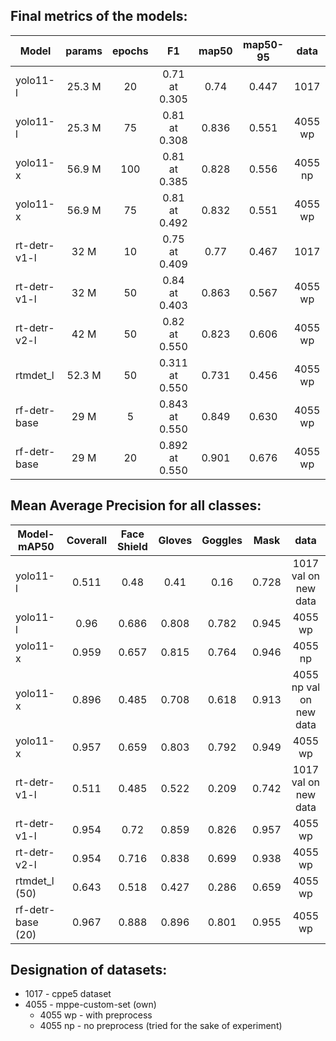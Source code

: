 ## Final metrics of the models:

Model | params | epochs | F1 | map50 | map50-95 | data |
--- |:---:|:---:|:---:|:---:|:---:|:---:|
yolo11-l | 25.3 M | 20 | 0.71 at 0.305 | 0.74 | 0.447 | 1017
yolo11-l | 25.3 M | 75 | 0.81 at 0.308 | 0.836 | 0.551 | 4055 wp
yolo11-x | 56.9 M | 100 | 0.81 at 0.385 | 0.828 | 0.556 | 4055 np
yolo11-x | 56.9 M | 75 | 0.81 at 0.492 | 0.832 | 0.551 | 4055 wp
rt-detr-v1-l | 32 М | 10 | 0.75 at 0.409 | 0.77 | 0.467 | 1017
rt-detr-v1-l | 32 М | 50 | 0.84 at 0.403 | 0.863 | 0.567 | 4055 wp
rt-detr-v2-l | 42 М | 50 | 0.82 at 0.550 | 0.823 | 0.606 | 4055 wp
rtmdet_l | 52.3 М | 50 | 0.311 at 0.550 | 0.731 | 0.456 | 4055 wp
rf-detr-base | 29 M | 5 | 0.843 at 0.550 | 0.849 | 0.630 | 4055 wp
rf-detr-base | 29 M | 20 | 0.892 at 0.550 | 0.901 | 0.676 | 4055 wp

## Mean Average Precision for all classes:

Model-mAP50 | Coverall | Face Shield | Gloves | Goggles | Mask | data |
--- |:---:|:---:|:---:|:---:|:---:|:---:|
yolo11-l | 0.511 | 0.48 | 0.41 | 0.16 | 0.728 | 1017 val on new data
yolo11-l | 0.96 | 0.686 | 0.808 | 0.782 | 0.945 | 4055 wp
yolo11-x | 0.959 | 0.657 | 0.815 | 0.764 | 0.946 | 4055 np
yolo11-x | 0.896 | 0.485 | 0.708 | 0.618 | 0.913 | 4055 np val on new data
yolo11-x | 0.957 | 0.659 | 0.803 | 0.792 | 0.949 | 4055 wp
rt-detr-v1-l | 0.511 | 0.485 | 0.522 | 0.209 | 0.742 | 1017 val on new data
rt-detr-v1-l | 0.954 | 0.72 | 0.859 | 0.826 | 0.957 | 4055 wp
rt-detr-v2-l |0.954 | 0.716 | 0.838 | 0.699 | 0.938 | 4055 wp
rtmdet_l (50) | 0.643 | 0.518 | 0.427 | 0.286 | 0.659 | 4055 wp
rf-detr-base (20) | 0.967 | 0.888 | 0.896 | 0.801 | 0.955 | 4055 wp


## Designation of datasets:
* 1017 - cppe5 dataset
* 4055 - mppe-custom-set (own)
    * 4055 wp - with preprocess
    * 4055 np - no preprocess (tried for the sake of experiment)